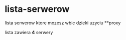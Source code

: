# lista-serwerow
lista serwerow ktore mozesz wbic dzieki uzyciu **proxy

lista zawiera **4** serwery
